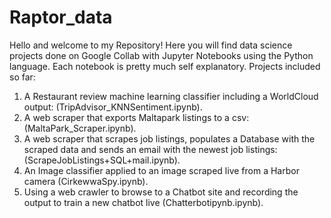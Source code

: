# Raptor_data
Hello and welcome to my Repository! Here you will find data science projects done on Google Collab with Jupyter Notebooks using the Python language.
Each notebook is pretty much self explanatory.
Projects included so far:
1. A Restaurant review machine learning classifier including a WorldCloud output: (TripAdvisor_KNNSentiment.ipynb).
2. A web scraper that exports Maltapark listings to a csv: (MaltaPark_Scraper.ipynb).
3. A web scraper that scrapes job listings, populates a Database with the scraped data and sends an email with the newest job listings: (ScrapeJobListings+SQL+mail.ipynb).
4. An Image classifier applied to an image scraped live from a Harbor camera (CirkewwaSpy.ipynb).
5. Using a web crawler to browse to a Chatbot site and recording the output to train a new chatbot live (Chatterbotipynb.ipynb).
